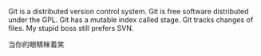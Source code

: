 Git is a distributed version control system.
Git is free software distributed under the GPL.
Git has a mutable index called stage.
Git tracks changes of files.
My stupid boss still prefers SVN.

当你的眼睛眯着笑
